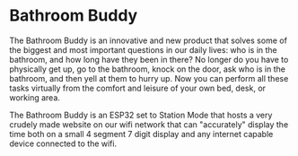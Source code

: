 # Bathroom Buddy
The Bathroom Buddy is an innovative and new product that solves some of the biggest and most important questions in our daily lives: who is in the bathroom, and how long have they been in there? No longer do you have to physically get up, go to the bathroom, knock on the door, ask who is in the bathroom, and then yell at them to hurry up. Now you can perform all these tasks virtually from the comfort and leisure of your own bed, desk, or working area.

The Bathroom Buddy is an ESP32 set to Station Mode that hosts a very crudely made website on our wifi network that can "accurately" display the time both on a small 4 segment 7 digit display and any internet capable device connected to the wifi.
